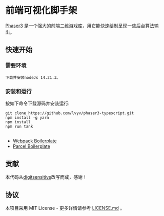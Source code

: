 # 前端可视化脚手架

[Phaser3](https://github.com/photonstorm/phaser) 是一个强大的前端二维游戏库，用它能快速绘制呈现一些后台算法输出。

## 快速开始

### 需要环境

```
下载并安装nodeJs 14.21.3。
```

### 安装和运行

按如下命令下载源码并安装运行:

```
git clone https://github.com/lvyv/phaser3-typescript.git
npm install -g yarn
npm install
npm run tank
```

## 

- [Webpack Boilerplate](https://github.com/digitsensitive/phaser3-typescript/blob/master/src/boilerplates/webpack-boilerplate)
- [Parcel Boilerplate](https://github.com/digitsensitive/phaser3-typescript/blob/master/src/boilerplates/parcel-boilerplate)

## 贡献

本代码从[digitsensitive](https://github.com/digitsensitive/phaser3-typescript)改写而成，感谢！

## 协议

本项目采用 MIT License - 更多详情请参考 [LICENSE.md](https://github.com/digitsensitive/phaser3-typescript/blob/master/LICENSE) 。
